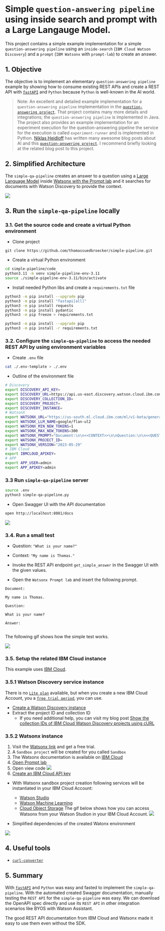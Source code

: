 # Simple `question-answering pipeline` using inside search and prompt with a Large Langauge Model.

This project contains a simple example implementation for a simple `question-answering pipeline` using an `inside-search` (`IBM Cloud Watson Discovery`) and a `prompt` (`IBM Watsonx` with `prompt-lab`) to create an answer.

## 1. Objective

The objective is to implement an elementary `question-answering pipeline` example by showing how to consume existing REST APIs and create a REST API with [`fastAPI`](https://github.com/tiangolo/fastapi) and `Python` because `Python` is well-known in the AI world.

>Note: An excellent and detailed example implementation for a `question-answering pipeline` implementation in the [`question-answering project`](https://github.com/nheidloff/question-answering). That project contains many more details and integrations; the `question-answering pipeline` is implemented in Java.
The project also provides an example implementation for an experiment execution for the question-answering pipeline the service for the execution is called `experiment-runner` and is implemented in Python. [Niklas Heidloff](https://heidloff.net) has written many awesome blog posts about AI and this [`question-answering project`](https://github.com/nheidloff/question-answering). I recommend briefly looking at the related blog post to this project.

## 2. Simplified Architecture

The `simple-qa-pipeline` creates an answer to a question using a [Large Language Model]() inside [Watsonx with the Prompt lab](https://dataplatform.cloud.ibm.com/docs/content/wsj/getting-started/welcome-main.html?context=wx&audience=wdp) and it searches for documents with Watson Discovery to provide the context.

![](/images/simple-pipeline-pipeline.drawio.png)

## 3. Run the `simple-qa-pipeline` locally

### 3.1. Get the source code and create a virtual Python environment

* Clone project

```
git clone https://github.com/thomassuedbroecker/simple-pipeline.git
```

* Create a virtual Python environment

```sh
cd simple-pipeline/code
python3.11 -m venv simple-pipeline-env-3.11
source ./simple-pipeline-env-3.11/bin/activate
```

* Install needed Python libs and create a `requirements.txt` file

```sh
python3 -m pip install --upgrade pip
python3 -m pip install "fastapi[all]"
python3 -m pip install requests
python3 -m pip install pydantic
python3 -m pip freeze > requirements.txt 
```

```sh
python3 -m pip install --upgrade pip
python3 -m pip install -r requirements.txt
```

### 3.2. Configure the `simple-qa-pipeline` to access the needed REST API by using environment variables

* Create `.env` file

```sh
cat ./.env-template > ./.env
```

* Outline of the environment file

```sh
# Discovery
export DISCOVERY_API_KEY=
export DISCOVERY_URL=https://api.us-east.discovery.watson.cloud.ibm.com/instances/
export DISCOVERY_COLLECTION_ID=
export DISCOVERY_PROJECT=
export DISCOVERY_INSTANCE=
# WatsonX
export WATSONX_URL="https://us-south.ml.cloud.ibm.com/ml/v1-beta/generation/text"
export WATSONX_LLM_NAME=google/flan-ul2
export WATSONX_MIN_NEW_TOKENS=1
export WATSONX_MAX_NEW_TOKENS=300
export WATSONX_PROMPT="Document:\n\n<<CONTEXT>>\n\nQuestion:\n\n<<QUESTION>>\n\nAnswer:\n\n"
export WATSONX_PROJECT_ID=
export WATSONX_VERSION="2023-05-29"
# IBM Cloud
export IBMCLOUD_APIKEY=
# APP
export APP_USER=admin
export APP_APIKEY=admin
```

### 3.3 Run `simple-qa-pipeline` server

```sh
source .env
python3 simple-qa-pipeline.py
```

* Open Swagger UI with the API documentation

```sh
open http://localhost:8081/docs
```

![](/images/watsonx-05.png)

### 3.4. Run a small test

* Question: `"What is your name?"`
* Context:  `"My name is Thomas."`

* Invoke the REST API endpoint `get_simple_answer` in the Swagger UI with the given values.
* Open the `Watsonx Prompt lab` and insert the following prompt.

```
Document:

My name is Thomas.

Question:

What is your name?

Answer:


```

The following gif shows how the simple test works.

![](/images/watsonx-04.gif)

### 3.5. Setup the related IBM Cloud instance

This example uses [IBM Cloud](https://cloud.ibm.com/).

### 3.5.1 Watson Discovery service instance

There is no [`Lite plan`](https://www.ibm.com/cloud/free) available, but when you create a new IBM Cloud Account, you a [`free trial period`](https://www.ibm.com/products/watson-discovery), you can use.

* [Create a Watson Discovery instance](https://cloud.ibm.com/docs/discovery-data?topic=discovery-data-getting-started)
* Extract the project ID and collection ID
  * If you need additional help, you can visit my blog post [Show the collection IDs of IBM Cloud Watson Discovery projects using cURL](https://suedbroecker.net/2023/05/12/show-the-collection-ids-of-ibm-cloud-watson-discovery-projects-using-curl/)

### 3.5.2 Watsonx instance

1. Visit the [Watsonx link](https://www.ibm.com/watsonx) and get a free trial.
2. A `Sandbox project` will be created for you called `Sandbox`
3. The Watsonx documentation is available on [IBM Cloud](https://dataplatform.cloud.ibm.com/docs/content/wsj/getting-started/welcome-main.html?context=wx&audience=wdp)
4. [Open Prompt lab](https://dataplatform.cloud.ibm.com/docs/content/wsj/analyze-data/fm-prompt-lab.html?context=wx&audience=wdp)
5. Open view code
![](/images/watsonx-01.gif)
6. [Create an IBM Cloud API key](https://www.ibm.com/docs/en/app-connect/container?topic=servers-creating-cloud-api-key)
![]()

* With Watsonx sandbox project creation following services will be instantiated in your IBM Cloud Account:

  * [Watson Studio](https://www.ibm.com/products/watson-studio)
  * [Watson Machine Learning](https://cloud.ibm.com/catalog/services/watson-machine-learning)
  * [Cloud Object Storage](https://cloud.ibm.com/docs/cloud-object-storage?topic=cloud-object-storage-getting-started-cloud-object-storage)
  The gif below shows how you can access Watsonx from your Watson Studion in your IBM Cloud Account.
  ![](/images/watsonx-03.gif)

* Simplified dependencies of the created Watonx environment

![](/images/simple-pipeline-watsonx-dependencies.drawio.png)

## 4. Useful tools

  * [`curl-converter`](https://curlconverter.com/)

## 5. Summary

With [`fastAPI`](https://github.com/tiangolo/fastapi) and `Python` was easy and fasted to implement the `simple-qa-pipeline`.
With the automated created Swagger documentation, manually testing the `REST API` for the `simple-qa-pipeline` was easy.
We can download the OpenAPI spec directly and use its `REST API` in other integration scenarios like BYOS with Watson Assistant.

The good REST API documentation from IBM Cloud and Watsonx made it easy to use them even without the SDK.